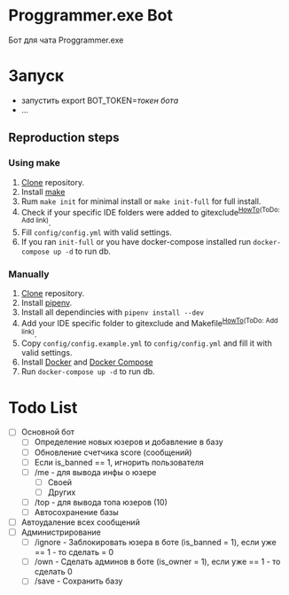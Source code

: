 # Proggrammer.exe Bot
Бот для чата Proggrammer.exe

# Запуск
* запустить export BOT_TOKEN=*токен бота*
* ...

## Reproduction steps
### Using make
1. [Clone](https://docs.github.com/en/free-pro-team@latest/github/creating-cloning-and-archiving-repositories/cloning-a-repository) repository.
2. Install [make](https://packages.ubuntu.com/focal/make)
3. Rum `make init` for minimal install or `make init-full` for full install.
4. Check if your specific IDE folders were added to gitexclude<sup>[HowTo](#)(ToDo: Add link)</sup>.
5. Fill `config/config.yml` with valid settings.
6. If you ran `init-full` or you have docker-compose installed run `docker-compose up -d` to run db.

### Manually
1. [Clone](https://docs.github.com/en/free-pro-team@latest/github/creating-cloning-and-archiving-repositories/cloning-a-repository) repository.
2. Install [pipenv](https://github.com/pypa/pipenv).
3. Install all dependincies with `pipenv install --dev`
4. Add your IDE specific folder to gitexclude and Makefile<sup>[HowTo](#)(ToDo: Add link)</sup>.
5. Copy `config/config.example.yml` to `config/config.yml` and fill it with valid settings.
6. Install [Docker](https://docs.docker.com/engine/install/) and [Docker Compose](https://docs.docker.com/compose/install/)
7. Run `docker-compose up -d` to run db.

# Todo List
- [ ] Основной бот
	- [ ] Определение новых юзеров и добавление в базу
	- [ ] Обновление счетчика score (сообщений)
	- [ ] Если is_banned == 1, игнорить пользователя
	- [ ] /me - для вывода инфы о юзере
		- [ ] Своей
		- [ ] Других
	- [ ] /top - для вывода топа юзеров (10)
	- [ ] Автосохранение базы
	
- [ ] Автоудаление всех сообщений
- [ ] Администрирование
	- [ ] /ignore - Заблокировать юзера в боте (is_banned = 1), если уже == 1 - то сделать = 0
	- [ ] /own - Сделать админов в боте (is_owner = 1), если уже == 1 - то сделать 0
	- [ ] /save - Сохранить базу
